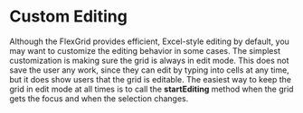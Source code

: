 Custom Editing
==============

Although the FlexGrid provides efficient, Excel-style editing by default, you may want to customize the editing behavior in some cases. The simplest customization is making sure the grid is always in edit mode. This does not save the user any work, since they can edit by typing into cells at any time, but it does show users that the grid is editable. The easiest way to keep the grid in edit mode at all times is to call the **startEditing** method when the grid gets the focus and when the selection changes.